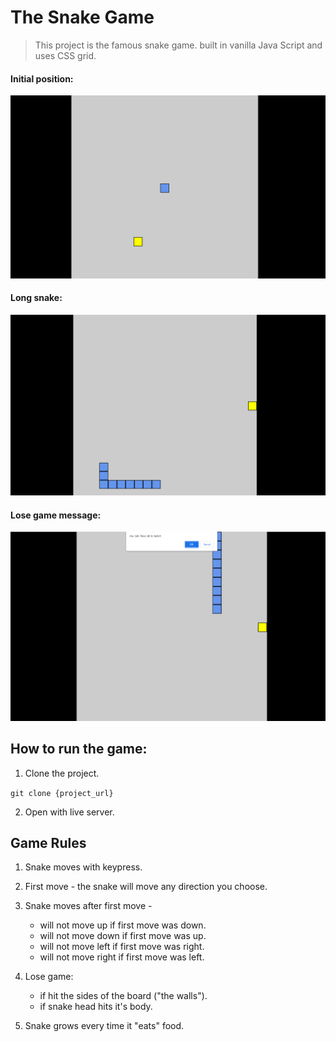 # The Snake Game

> This project is the famous snake game. built in vanilla Java Script and uses CSS grid.

#### Initial position:

![screenshot](https://github.com/ShaniBel/The-Snake-Game/blob/main/images/initial-position.png)

#### Long snake:

![screenshot](https://github.com/ShaniBel/The-Snake-Game/blob/main/images/long-snake.png)

#### Lose game message:

![screenshot](https://github.com/ShaniBel/The-Snake-Game/blob/main/images/when-lose.png)

## How to run the game:

1. Clone the project.

`git clone {project_url}`

2. Open with live server.

## Game Rules

1. Snake moves with keypress.

2. First move - the snake will move any direction you choose.

3. Snake moves after first move -

   - will not move up if first move was down.
   - will not move down if first move was up.
   - will not move left if first move was right.
   - will not move right if first move was left.

4. Lose game:

   - if hit the sides of the board ("the walls").
   - if snake head hits it's body.

5. Snake grows every time it "eats" food.
